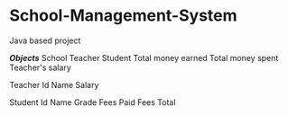 # School-Management-System
Java based project

***Objects***
School
    Teacher
    Student
    Total money earned
    Total money spent
    Teacher's salary

Teacher
    Id
    Name
    Salary

Student
    Id
    Name
    Grade
    Fees Paid
    Fees Total




